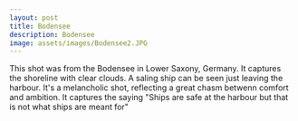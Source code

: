 ```yaml
---
layout: post
title: Bodensee
description: Bodensee
image: assets/images/Bodensee2.JPG
---
```


This shot was from the Bodensee in Lower Saxony, Germany. It captures the shoreline with clear clouds. A saling ship can be seen just leaving the harbour. It's a melancholic shot, reflecting a great chasm betwenn comfort and ambition. It captures the saying "Ships are safe at the harbour but that is not what ships are meant for"


